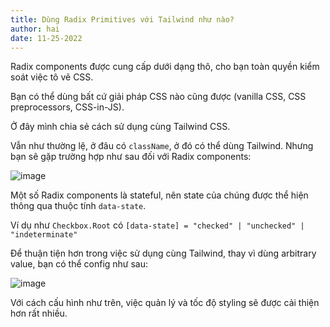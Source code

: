 ```yaml
---
title: Dùng Radix Primitives với Tailwind như nào?
author: hai
date: 11-25-2022
---
```

Radix components được cung cấp dưới dạng thô, cho bạn toàn quyền kiểm soát việc tô vẽ CSS.

Bạn có thể dùng bất cứ giải pháp CSS nào cũng được (vanilla CSS, CSS preprocessors, CSS-in-JS).

Ở đây mình chia sẻ cách sử dụng cùng Tailwind CSS.

Vẫn như thường lệ, ở đâu có `className`, ở đó có thể dùng Tailwind. Nhưng bạn sẽ gặp trường hợp như sau đối với Radix components:

![image](https://user-images.githubusercontent.com/613943/204167855-d138393b-c710-4c96-9a9d-cdabf850ce53.png)

Một số Radix components là stateful, nên state của chúng được thể hiện thông qua thuộc tính `data-state`.

Ví dụ như `Checkbox.Root` có `[data-state] = "checked" | "unchecked" | "indeterminate"`

Để thuận tiện hơn trong việc sử dụng cùng Tailwind, thay vì dùng arbitrary value, bạn có thể config như sau:

![image](https://user-images.githubusercontent.com/613943/204167923-f3b2b466-6805-42b2-b902-d1f757b67852.png)

Với cách cấu hình như trên, việc quản lý và tốc độ styling sẽ được cải thiện hơn rất nhiều.
